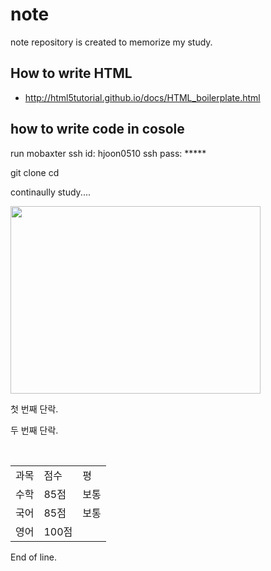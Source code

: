 # note


 note repository is created to memorize my study. 
 
## How to write HTML
* http://html5tutorial.github.io/docs/HTML_boilerplate.html
 
## how to write code in cosole

run mobaxter 
ssh id: hjoon0510
ssh pass: *****


git clone <heonjoon-address>
cd <heonjoon-address>


continaully study....
 
 
 
<img src=http://invain.mooo.com/~hjoon0510/HyunJun.jpg height="300" width="400"> </img>
 
  <p>첫 번째 단락.</p>
  <p>두 번째 단락.</p>

 <table>
  <tbody>
    <tr>
        <td>과목</td>
        <td>점수</td>
        <td>평 </td>
    </tr>
    <tr>
        <td>수학</td>
        <td>85점</td>
        <td>보통</td>
    </tr>
    <tr>
        <td>국어</td>
        <td>85점</td>
        <td>보통</td>
    </tr>
       <tr>
        <td>영어</td>
        <td>100점</td>
        <td></td>
   </tr>
  </tbody>
</table>
 
 End of line. 
 
